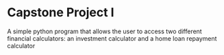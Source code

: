 # Capstone Project I
A simple python program that allows the user to access two different financial calculators: an investment calculator and a home loan repayment calculator
